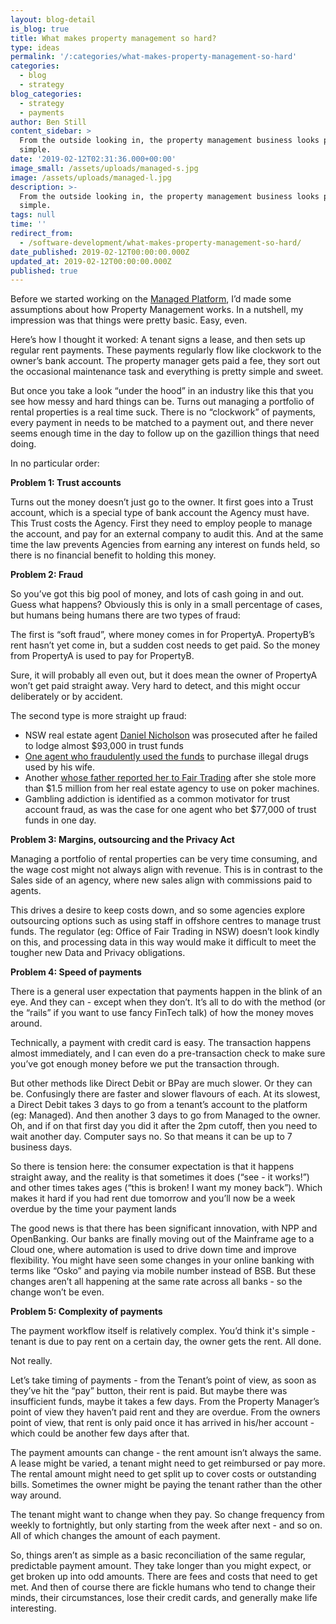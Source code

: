 ```yaml
---
layout: blog-detail
is_blog: true
title: What makes property management so hard?
type: ideas
permalink: '/:categories/what-makes-property-management-so-hard'
categories:
  - blog
  - strategy
blog_categories:
  - strategy
  - payments
author: Ben Still
content_sidebar: >
  From the outside looking in, the property management business looks pretty
  simple.
date: '2019-02-12T02:31:36.000+00:00'
image_small: /assets/uploads/managed-s.jpg
image: /assets/uploads/managed-l.jpg
description: >-
  From the outside looking in, the property management business looks pretty
  simple.
tags: null
time: ''
redirect_from:
  - /software-development/what-makes-property-management-so-hard/
date_published: 2019-02-12T00:00:00.000Z
updated_at: 2019-02-12T00:00:00.000Z
published: true
---
```


Before we started working on the [Managed Platform](/portfolio/managed/), I’d made some assumptions about how Property Management works. In a nutshell, my impression was that things were pretty basic. Easy, even.

Here’s how I thought it worked: A tenant signs a lease, and then sets up regular rent payments. These payments regularly flow like clockwork to the owner’s bank account. The property manager gets paid a fee, they sort out the occasional maintenance task and everything is pretty simple and sweet.

But once you take a look “under the hood” in an industry like this that you see how messy and hard things can be. Turns out managing a portfolio of rental properties is a real time suck. There is no “clockwork” of payments, every payment in needs to be matched to a payment out, and there never seems enough time in the day to follow up on the gazillion things that need doing.

In no particular order:

**Problem 1: Trust accounts**

Turns out the money doesn’t just go to the owner. It first goes into a Trust account, which is a special type of bank account the Agency must have. This Trust costs the Agency. First they need to employ people to manage the account, and pay for an external company to audit this. And at the same time the law prevents Agencies from earning any interest on funds held, so there is no financial benefit to holding this money.

**Problem 2: Fraud**

So you’ve got this big pool of money, and lots of cash going in and out. Guess what happens? Obviously this is only in a small percentage of cases, but humans being humans there are two types of fraud:

The first is “soft fraud”, where money comes in for PropertyA. PropertyB’s rent hasn’t yet come in, but a sudden cost needs to get paid. So the money from PropertyA is used to pay for PropertyB.

Sure, it will probably all even out, but it does mean the owner of PropertyA won’t get paid straight away. Very hard to detect, and this might occur deliberately or by accident.

The second type is more straight up fraud:

* NSW real estate agent [Daniel Nicholson](http://www.realestatebusiness.com.au/breaking-news/11202-agent-jailed-over-trust-account-fraud) was prosecuted after he failed to lodge almost $93,000 in trust funds
* [One agent who fraudulently used the funds](https://www.smh.com.au/business/consumer-affairs/millions-in-nsw-real-estate-fraud-prompts-raft-of-new-regulations-20161124-gsx3gf.html) to purchase illegal drugs used by his wife.
* Another [whose father reported her to Fair Trading](https://www.illawarramercury.com.au/story/1982022/warilla-agent-feeds-101m-into-pokies/) after she stole more than $1.5 million from her real estate agency to use on poker machines.
* Gambling addiction is identified as a common motivator for trust account fraud, as was the case for one agent who bet $77,000 of trust funds in one day.

**Problem 3: Margins, outsourcing and the Privacy Act**

Managing a portfolio of rental properties can be very time consuming, and the wage cost might not always align with revenue. This is in contrast to the Sales side of an agency, where new sales align with commissions paid to agents.

This drives a desire to keep costs down, and so some agencies explore outsourcing options such as using staff in offshore centres to manage trust funds. The regulator (eg: Office of Fair Trading in NSW) doesn’t look kindly on this, and processing data in this way would make it difficult to meet the tougher new Data and Privacy obligations.

**Problem 4: Speed of payments**

There is a general user expectation that payments happen in the blink of an eye. And they can - except when they don’t. It’s all to do with the method (or the “rails” if you want to use fancy FinTech talk) of how the money moves around.

Technically, a payment with credit card is easy. The transaction happens almost immediately, and I can even do a pre-transaction check to make sure you’ve got enough money before we put the transaction through.

But other methods like Direct Debit or BPay are much slower. Or they can be. Confusingly there are faster and slower flavours of each. At its slowest, a Direct Debit takes 3 days to go from a tenant’s account to the platform (eg: Managed). And then another 3 days to go from Managed to the owner. Oh, and if on that first day you did it after the 2pm cutoff, then you need to wait another day. Computer says no. So that means it can be up to 7 business days.

So there is tension here: the consumer expectation is that it happens straight away, and the reality is that sometimes it does (“see - it works!”) and other times takes ages (“this is broken! I want my money back”). Which makes it hard if you had rent due tomorrow and you’ll now be a week overdue by the time your payment lands

The good news is that there has been significant innovation, with NPP and OpenBanking. Our banks are finally moving out of the Mainframe age to a Cloud one, where automation is used to drive down time and improve flexibility. You might have seen some changes in your online banking with terms like “Osko” and paying via mobile number instead of BSB. But these changes aren’t all happening at the same rate across all banks - so the change won’t be even.

**Problem 5: Complexity of payments**

The payment workflow itself is relatively complex. You’d think it's simple - tenant is due to pay rent on a certain day, the owner gets the rent. All done.

Not really.

Let’s take timing of payments - from the Tenant’s point of view, as soon as they’ve hit the “pay” button, their rent is paid. But maybe there was insufficient funds, maybe it takes a few days. From the Property Manager’s point of view they haven’t paid rent and they are overdue. From the owners point of view, that rent is only paid once it has arrived in his/her account - which could be another few days after that.

The payment amounts can change - the rent amount isn’t always the same. A lease might be varied, a tenant might need to get reimbursed or pay more. The rental amount might need to get split up to cover costs or outstanding bills. Sometimes the owner might be paying the tenant rather than the other way around.

The tenant might want to change when they pay. So change frequency from weekly to fortnightly, but only starting from the week after next - and so on. All of which changes the amount of each payment.

So, things aren’t as simple as a basic reconciliation of the same regular, predictable payment amount. They take longer than you might expect, or get broken up into odd amounts. There are fees and costs that need to get met. And then of course there are fickle humans who tend to change their minds, their circumstances, lose their credit cards, and generally make life interesting.
